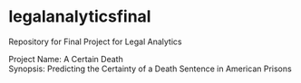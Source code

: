 # legalanalyticsfinal
Repository for Final Project for Legal Analytics

Project Name: A Certain Death<br>
Synopsis: Predicting the Certainty of a Death Sentence in American Prisons
